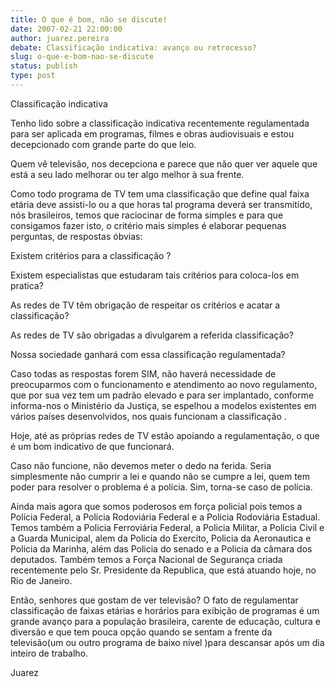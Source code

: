 ```yaml
---
title: O que é bom, não se discute!
date: 2007-02-21 22:00:00
author: juarez.pereira
debate: Classificação indicativa: avanço ou retrocesso?
slug: o-que-e-bom-nao-se-discute
status: publish 
type: post
---
```


Classificação indicativa  

Tenho lido sobre a classificação indicativa recentemente regulamentada para ser aplicada em programas, filmes e obras audiovisuais e estou decepcionado com grande parte do que leio.  

Quem vê televisão, nos decepciona e parece que não quer ver aquele que está a seu lado melhorar ou ter algo melhor à sua frente.  

Como todo programa de TV tem uma classificação que define qual faixa etária deve assisti-lo ou a que horas tal programa deverá ser transmitido, nós brasileiros, temos que raciocinar de forma simples e para que consigamos fazer isto, o critério mais simples é elaborar pequenas perguntas, de respostas óbvias:  

Existem critérios para a classificação ?   

Existem especialistas que estudaram tais critérios para coloca-los em pratica?   

As redes de TV têm obrigação de respeitar os critérios e acatar a classificação?  

As redes de TV são obrigadas a divulgarem a referida classificação?  

Nossa sociedade ganhará com essa classificação regulamentada?  

Caso todas as respostas forem SIM, não haverá necessidade de preocuparmos com o funcionamento e atendimento ao novo regulamento, que por sua vez tem um padrão elevado e para ser implantado, conforme informa-nos o Ministério da Justiça, se espelhou a modelos existentes em vários países desenvolvidos, nos quais funcionam a classificação .   

Hoje, até as próprias redes de TV estão apoiando a regulamentação, o que é um bom indicativo de que funcionará.  

Caso não funcione, não devemos meter o dedo na ferida. Seria simplesmente não cumprir a lei e quando não se cumpre a lei, quem tem poder para resolver o problema é a polícia. Sim, torna-se caso de polícia.   

Ainda mais agora que somos poderosos em força policial pois temos a Polícia Federal, a Policia Rodoviária Federal e a Policia Rodoviária Estadual. Temos também a Policia Ferroviária Federal, a Policia Militar, a Policia Civil e a Guarda Municipal, alem da Policia do Exercito, Policia da Aeronautica e Policia da Marinha, além das Policia do senado e a Policia da câmara dos deputados. Também temos a Força Nacional de Segurança criada recentemente pelo Sr. Presidente da Republica, que está atuando hoje, no Rio de Janeiro.  

Então, senhores que gostam de ver televisão? O fato de regulamentar classificação de faixas etárias e horários para exibição de programas é um grande avanço para a população brasileira, carente de educação, cultura e diversão e que tem pouca opção quando se sentam a frente da televisão(um ou outro programa de baixo nível )para descansar após um dia inteiro de trabalho.   

 Juarez
